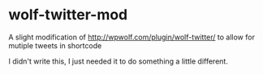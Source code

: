 wolf-twitter-mod
================

A slight modification of http://wpwolf.com/plugin/wolf-twitter/ to allow for mutiple tweets in shortcode


I didn't write this, I just needed it to do something a little different.
